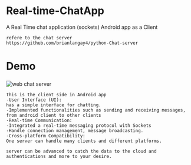# Real-time-ChatApp
A Real Time chat application (sockets) Android app as a Client
```
refere to the chat server
https://github.com/brianlangay4/python-Chat-server
```
# Demo
###
![web chat server](https://github.com/brianlangay4/Real-time-ChatApp/assets/67788456/d2a214dd-2062-48df-bdfa-839a2be305b7)

```
This is the client side in Android app 
-User Interface (UI):
has a simple interface for chatting.
-Implemented functionalities such as sending and receiving messages, from android client to other clients
-Real-time Communication:
-Integrated a real-time messaging protocol with Sockets
-Handle connection management, message broadcasting.
-Cross-platform Compatibility:
One server can handle many clients and different platforms.

server can be advanced to catch the data to the cloud and authentications and more to your desire.

